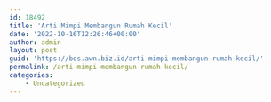 ```yaml
---
id: 18492
title: 'Arti Mimpi Membangun Rumah Kecil'
date: '2022-10-16T12:26:46+00:00'
author: admin
layout: post
guid: 'https://bos.awn.biz.id/arti-mimpi-membangun-rumah-kecil/'
permalink: /arti-mimpi-membangun-rumah-kecil/
categories:
    - Uncategorized
---
```


